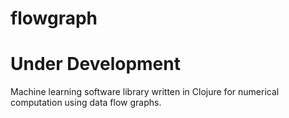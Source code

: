 # flowgraph

# Under Development

Machine learning software library written in Clojure for numerical computation using data flow graphs.
